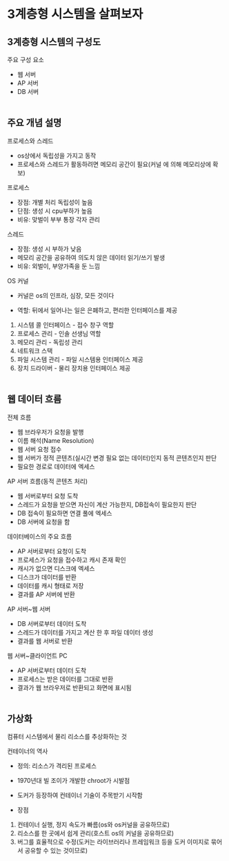 # **3계층형 시스템을 살펴보자**


## 3계층형 시스템의 구성도
주요 구성 요소
- 웹 서버
- AP 서버
- DB 서버
<br></br>

## 주요 개념 설명
프로세스와 스레드
- os상에서 독립성을 가지고 동작
- 프로세스와 스레드가 활동하려면 메모리 공간이 필요(커널 에 의해 메모리상에 확보)

프로세스
- 장점: 개별 처리 독립성이 높음
- 단점: 생성 시 cpu부하가 높음
- 비유: 맞벌이 부부 통장 각자 관리

스레드
- 장점: 생성 시 부하가 낮음
- 메모리 공간을 공유하여 의도치 않은 데이터 읽기/쓰기 발생
- 비유: 외벌이, 부양가족을 둔 느낌

OS 커널
- 커널은 os의 인프라, 심장, 모든 것이다

- 역할: 뒤에서 일어나는 일은 은폐하고, 편리한 인터페이스를 제공
1) 시스템 콜 인터페이스 - 접수 창구 역할
2) 프로세스 관리 - 인솔 선생님 역할
3) 메모리 관리 - 독립성 관리
4) 네트워크 스택
5) 파일 시스템 관리 - 파일 시스템용 인터페이스 제공
6) 장치 드라이버 - 물리 장치용 인터페이스 제공
<br></br>

## 웹 데이터 흐름
전체 흐름
- 웹 브라우저가 요청을 발행
- 이름 해석(Name Resolution)
- 웹 서버 요청 접수
- 웹 서버가 정적 콘텐츠(실시간 변경 필요 없는 데이터)인지 동적 콘텐츠인지 판단
- 필요한 경로로 데이터에 엑세스

AP 서버 흐름(동적 콘텐츠 처리)
- 웹 서버로부터 요청 도착
- 스레드가 요청을 받으면 자신이 계산 가능한지, DB접속이 필요한지 판단
- DB 접속이 필요하면 연결 풀에 엑세스
- DB 서버에 요청을 함

데이터베이스의 주요 흐름
- AP 서버로부터 요청이 도착
- 프로세스가 요청을 접수하고 캐시 존재 확인
- 캐시가 없으면 디스크에 엑세스
- 디스크가 데이터를 반환
- 데이터를 캐시 형태로 저장
- 결과를 AP 서버에 반환

AP 서버~웹 서버
- DB 서버로부터 데이터 도착
- 스레드가 데이터를 가지고 계산 한 후 파일 데이터 생성
- 결과를 웹 서버로 반환

웹 서버~클라이언트 PC
- AP 서버로부터 데이터 도착
- 프로세스는 받은 데이터를 그대로 반환
- 결과가 웹 브라우저로 반환되고 화면에 표시됨
<br></br>

## 가상화
컴퓨터 시스템에서 물리 리소스를 추상화하는 것

컨테이너의 역사
- 정의: 리소스가 격리된 프로세스
- 1970년대 빌 조이가 개발한 chroot가 시발점
- 도커가 등장하여 컨테이너 기술이 주목받기 시작함

- 장점
1. 컨테이너 실행, 정지 속도가 빠름(os와 os커널을 공유하므로)
2. 리소스를 한 곳에서 쉽게 관리(호스트 os의 커널을 공유하므로)
3. 버그를 효율적으로 수정(도커는 라이브러리나 프레임워크 등을 도커 이미지로 묶어서 공유할 수 있는 것이므로)
<br></br>


